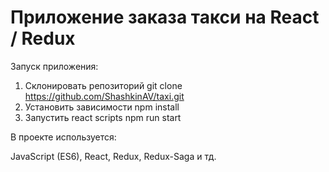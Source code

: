 # Приложение заказа такси на React / Redux

Запуск приложения:

1. Склонировать репозиторий
	git clone https://github.com/ShashkinAV/taxi.git
2. Установить зависимости
	npm install
3. Запустить react scripts
	npm run start

В проекте используется:

JavaScript (ES6), React, Redux, Redux-Saga и тд.

